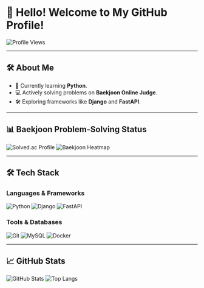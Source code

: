 # 👋 Hello! Welcome to My GitHub Profile!

![Profile Views](https://hits.seeyoufarm.com/api/count/incr/badge.svg?url=https://github.com/username&title=Profile%20Views)

---

## 🛠 About Me
- 🌱 Currently learning **Python**.
- 💻 Actively solving problems on **Baekjoon Online Judge**.
- 🛠 Exploring frameworks like **Django** and **FastAPI**.

---

## 📊 Baekjoon Problem-Solving Status
![Solved.ac Profile](http://mazassumnida.wtf/api/v2/generate_badge?boj=pet0727)
![Baekjoon Heatmap](http://mazandi.herokuapp.com/api?handle=your_baekjoon_id&theme=dark)

---

## 🛠️ Tech Stack
### Languages & Frameworks
![Python](https://img.shields.io/badge/-Python-3776AB?logo=python&logoColor=white&style=flat)
![Django](https://img.shields.io/badge/-Django-092E20?logo=django&logoColor=white&style=flat)
![FastAPI](https://img.shields.io/badge/-FastAPI-009688?logo=fastapi&logoColor=white&style=flat)

### Tools & Databases
![Git](https://img.shields.io/badge/-Git-F05032?logo=git&logoColor=white&style=flat)
![MySQL](https://img.shields.io/badge/-MySQL-4479A1?logo=mysql&logoColor=white&style=flat)
![Docker](https://img.shields.io/badge/-Docker-2496ED?logo=docker&logoColor=white&style=flat)

---

## 📈 GitHub Stats
![GitHub Stats](https://github-readme-stats.vercel.app/api?Kiyeoun=Kiyeoun&show_icons=true&theme=radical)
![Top Langs](https://github-readme-stats.vercel.app/api/top-langs/?Kiyeoun=Kiyeoun&layout=compact&theme=radical)
